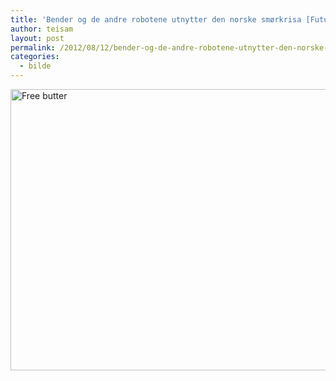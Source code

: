 ```yaml
---
title: 'Bender og de andre robotene utnytter den norske smørkrisa [Futurama]'
author: teisam
layout: post
permalink: /2012/08/12/bender-og-de-andre-robotene-utnytter-den-norske-smorkrisa-futurama.html
categories:
  - bilde
---
```

<img src="/content/free_butter.png" alt="Free butter" title="free_butter.png" border="0" width="600" height="450" />